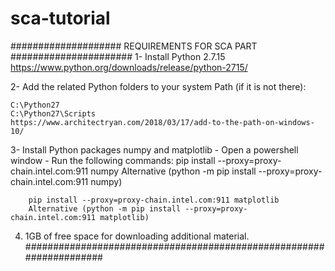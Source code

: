# sca-tutorial

#################### REQUIREMENTS FOR SCA PART ######################
1- Install Python 2.7.15
	https://www.python.org/downloads/release/python-2715/

2- Add the related Python folders to your system Path (if it is not there):

	C:\Python27
	C:\Python27\Scripts
	https://www.architectryan.com/2018/03/17/add-to-the-path-on-windows-10/

3- Install Python packages numpy and matplotlib
	- Open a powershell window
	- Run the following commands:
		pip install --proxy=proxy-chain.intel.com:911 numpy 
		Alternative (python -m pip install --proxy=proxy-chain.intel.com:911 numpy)
		
		pip install --proxy=proxy-chain.intel.com:911 matplotlib
		Alternative (python -m pip install --proxy=proxy-chain.intel.com:911 matplotlib)

4. 1GB of free space for downloading additional material.
####################################################################
